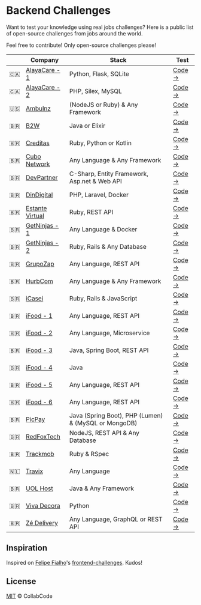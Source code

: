 # Backend Challenges

Want to test your knowledge using real jobs challenges? Here is a public list of open-source challenges from jobs around the world.

Feel free to contribute! Only open-source challenges please!

| | Company | Stack | Test
|--|--|--|--
| :canada: | [AlayaCare - 1](https://www.alayacare.com/) | Python, Flask, SQLite | [Code →](https://github.com/AlayaCare/backend-python-test)
| :canada: | [AlayaCare - 2](https://www.alayacare.com/) | PHP, Silex, MySQL | [Code →](https://github.com/AlayaCare/backend-php-test)
| :us: | [Ambulnz](http://www.ambulnz.com/) | (NodeJS or Ruby) & Any Framework | [Code →](https://github.com/AmbulnzLLC/fullstack-challenge/tree/master/backend)
| :brazil: | [B2W](https://ri.b2w.digital/) | Java or Elixir | [Code →](https://github.com/b2w-marketplace/challenge-backend)
| :brazil: | [Creditas](http://creditas.com.br/) | Ruby, Python or Kotlin | [Code →](https://github.com/Creditas/challenge/tree/master/backend)
| :brazil: | [Cubo Network](https://cubo.network/) | Any Language & Any Framework | [Code →](https://github.com/cubonetwork/fullstack-challenge)
| :brazil: | [DevPartner](http://www.devpartner.com.br/) | C-Sharp, Entity Framework, Asp.net & Web API | [Code →](https://github.com/DevPartner-BR/backend-projects-test)
| :brazil: | [DinDigital](https://dindigital.io/) | PHP, Laravel, Docker | [Code →](https://github.com/DevPartner-BR/backend-projects-test)
| :brazil: | [Estante Virtual](https://www.estantevirtual.com.br/) | Ruby, REST API | [Code →](https://github.com/estantevirtual/vagas/blob/master/desafios/backend.md)
| :brazil: | [GetNinjas - 1](https://www.getninjas.com.br/) | Any Language & Docker | [Code →](https://github.com/getninjas/backend-rover-challenge)
| :brazil: | [GetNinjas - 2](https://www.getninjas.com.br/) | Ruby, Rails & Any Database | [Code →](https://github.com/getninjas/backend-challenge)
| :brazil: | [GrupoZap](https://www.grupozap.com/) | Any Language, REST API | [Code →](https://github.com/grupozap/code-challenge/blob/master/backend.md)
| :brazil: | [HurbCom](https://www.hurb.com/) | Any Language & Any Framework | [Code →](https://github.com/hurbcom/challenge-bravo)
| :brazil: | [iCasei](http://icasei.com.br/) | Ruby, Rails & JavaScript | [Code →](https://github.com/icasei/teste-back-end)
| :brazil: | [iFood - 1](https://www.ifood.com.br/) | Any Language, REST API | [Code →](https://github.com/ifood/vemproifood-backend)
| :brazil: | [iFood - 2](https://www.ifood.com.br/) | Any Language, Microservice | [Code →](https://github.com/ifood/ifood-backend-menu-test)
| :brazil: | [iFood - 3](https://www.ifood.com.br/) | Java, Spring Boot, REST API | [Code →](https://github.com/ifood/ifood-backend-basic-test)
| :brazil: | [iFood - 4](https://www.ifood.com.br/) | Java | [Code →](https://github.com/ifood/ifood-backend-logistic-test)
| :brazil: | [iFood - 5](https://www.ifood.com.br/) | Any Language, REST API | [Code →](https://github.com/ifood/ifood-backend-score-test)
| :brazil: | [iFood - 6](https://www.ifood.com.br/) | Any Language, REST API | [Code →](https://github.com/ifood/ifood-backend-payment-test)
| :brazil: | [PicPay](https://picpay.com/) | Java (Spring Boot), PHP (Lumen) & (MySQL or MongoDB) | [Code →](https://github.com/PicPay/trabalhe-conosco-backend-dev)
| :brazil: | [RedFoxTech](https://redfox.tech/) | NodeJS, REST API & Any Database | [Code →](https://github.com/RedFoxTech/vaga-backend-teste)
| :brazil: | [Trackmob](https://trackmob.com.br/) | Ruby & RSpec | [Code →](https://github.com/Trackmob/trackmob-backend-test)
| :netherlands: | [Travix](https://www.travix.com/) | Any Language | [Code →](https://github.com/Travix-International/tech-test)
| :brazil: | [UOL Host](https://uolhost.uol.com.br/) | Java & Any Framework | [Code →](https://github.com/uolhost/test-backEnd-Java)
| :brazil: | [Viva Decora](https://www.vivadecora.com.br/) | Python | [Code →](https://github.com/vivadecora/backend-teste)
| :brazil: | [Zé Delivery](https://www.ze.delivery/) | Any Language, GraphQL or REST API | [Code →](https://github.com/ZeLabs/code-challenge/blob/master/backend.md)


## Inspiration

Inspired on [Felipe Fialho](https://github.com/felipefialho)'s [frontend-challenges](https://github.com/felipefialho/frontend-challenges). Kudos!

## License

[MIT](/license) &copy; CollabCode
